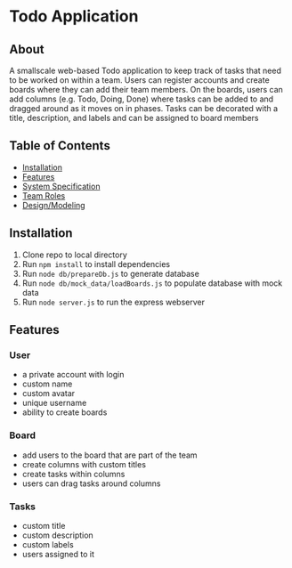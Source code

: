 # Todo Application
## About
A smallscale web-based Todo application to keep track of tasks that need to be worked on within a team. Users can register accounts and create boards where they can add their team members. On the boards, users can add columns (e.g. Todo, Doing, Done) where tasks can be added to and dragged around as it moves on in phases. Tasks can be decorated with a title, description, and labels and can be assigned to board members

## Table of Contents
- [Installation](#installation)
- [Features](#features)
- [System Specification](https://github.com/BotondDajka/wk4_TodoApp/wiki/System-Specification)
- [Team Roles](https://github.com/BotondDajka/wk4_TodoApp/wiki/Team-Roles)
- [Design/Modeling](https://github.com/BotondDajka/wk4_TodoApp/wiki/Design-and-Modelling)

## Installation
1.  Clone repo to local directory
2. Run `npm install` to install dependencies
3. Run `node db/prepareDb.js` to generate database
4. Run `node db/mock_data/loadBoards.js` to populate database with mock data
5. Run `node server.js` to run the express webserver

## Features
### User
- a private account with login
- custom name
- custom avatar
- unique username
- ability to create boards
### Board
- add users to the board that are part of the team
- create columns with custom titles
- create tasks within columns
- users can drag tasks around columns
### Tasks
- custom title
- custom description
- custom labels
- users assigned to it
